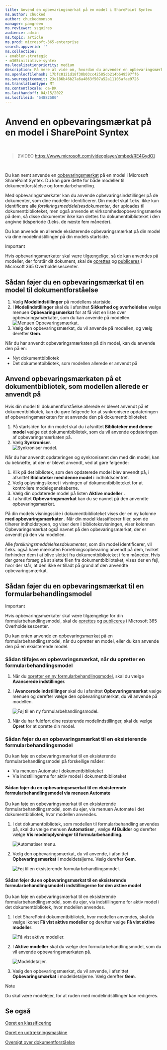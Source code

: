 ```yaml
---
title: Anvend en opbevaringsmærkat på en model i SharePoint Syntex
ms.author: chucked
author: chuckedmonson
manager: pamgreen
ms.reviewer: ssquires
audience: admin
ms.topic: article
ms.prod: microsoft-365-enterprise
search.appverid: ''
ms.collection:
- enabler-strategic
- m365initiative-syntex
ms.localizationpriority: medium
description: Få mere at vide om, hvordan du anvender en opbevaringsmærkat på en model i SharePoint Syntex.
ms.openlocfilehash: 17bfc0121d18f30b03cc42585cb214b649597ff6
ms.sourcegitcommit: 23e186b46b27a6a4863f507a52a11105afae9726
ms.translationtype: MT
ms.contentlocale: da-DK
ms.lasthandoff: 04/15/2022
ms.locfileid: "64882500"
---
```

# <a name="apply-a-retention-label-to-a-model-in-sharepoint-syntex"></a>Anvend en opbevaringsmærkat på en model i SharePoint Syntex

</br>

> [!VIDEO https://www.microsoft.com/videoplayer/embed/RE4GydO]  

</br>


Du kan nemt anvende en [opbevaringsmærkat](../compliance/retention.md) på en model i Microsoft SharePoint Syntex. Du kan gøre dette for både modeller til dokumentforståelse og formularbehandling.

Med opbevaringsmærkater kan du anvende opbevaringsindstillinger på de dokumenter, som dine modeller identificerer.  Din model skal f.eks. ikke kun identificere alle *forsikringsmeddelelsesdokumenter*, der uploades til dokumentbiblioteket, men også anvende et virksomhedsopbevaringsmærke på dem, så disse dokumenter ikke kan slettes fra dokumentbiblioteket i den angivne tidsperiode (f.eks. de næste fem måneder).

Du kan anvende en allerede eksisterende opbevaringsmærkat på din model via dine modelindstillinger på din models startside. 

> [!Important]
> Hvis opbevaringsmærkater skal være tilgængelige, så de kan anvendes på modeller, der forstår dit dokument, skal de [oprettes](../compliance/file-plan-manager.md#create-retention-labels) og [publiceres](../compliance/create-apply-retention-labels.md#how-to-publish-retention-labels) i Microsoft 365 Overholdelsescenter.

## <a name="to-add-a-retention-label-to-a-document-understanding-model"></a>Sådan føjer du en opbevaringsmærkat til en model til dokumentforståelse

1. Vælg **Modelindstillinger** på modellens startside.</br>
2. I **Modelindstillinger** skal du i afsnittet **Sikkerhed og overholdelse** vælge menuen **Opbevaringsmærkat** for at få vist en liste over opbevaringsmærkater, som du kan anvende på modellen.</br>
 ![Menuen Opbevaringsmærkat.](../media/content-understanding/retention-labels-menu.png)</br> 
3. Vælg den opbevaringsmærkat, du vil anvende på modellen, og vælg derefter **Gem**.</br>

Når du har anvendt opbevaringsmærkaten på din model, kan du anvende den på en:
- Nyt dokumentbibliotek
- Det dokumentbibliotek, som modellen allerede er anvendt på
 
## <a name="apply-the-retention-label-to-a-document-library-to-which-the-model-is-already-applied"></a>Anvend opbevaringsmærkaten på et dokumentbibliotek, som modellen allerede er anvendt på

Hvis din model til dokumentforståelse allerede er blevet anvendt på et dokumentbibliotek, kan du gøre følgende for at synkronisere opdateringen af opbevaringsmærkaten for at anvende den på dokumentbiblioteket:</br>

1. På startsiden for din model skal du i afsnittet **Biblioteker med denne model** vælge det dokumentbibliotek, som du vil anvende opdateringen af opbevaringsmærkaten på. </br> 
2. Vælg **Synkroniser**. </br>
 ![Synkroniser model.](../media/content-understanding/sync-model.png)</br> 


Når du har anvendt opdateringen og synkroniseret den med din model, kan du bekræfte, at den er blevet anvendt, ved at gøre følgende:

1. Klik på det bibliotek, som den opdaterede model blev anvendt på, i afsnittet **Biblioteker med denne model** i indholdscentret. </br>
2. Vælg oplysningsikonet i visningen af dokumentbiblioteket for at kontrollere modelegenskaberne.</br>  
3. Vælg din opdaterede model på listen **Aktive modeller** .</br>
4. I afsnittet **Opbevaringsmærkat** kan du se navnet på den anvendte opbevaringsmærkat.</br>


På din models visningsside i dokumentbiblioteket vises der en ny kolonne **med opbevaringsmærkater** .  Når din model klassificerer filer, som de tilhører indholdstypen, og viser dem i biblioteksvisningen, viser kolonnen Opbevaringsmærkat også navnet på den opbevaringsmærkat, der er anvendt på den via modellen.


Alle *forsikringsmeddelelsesdokumenter*, som din model identificerer, vil f.eks. også have mærkaten Forretningsopbevaring anvendt på dem, hvilket forhindrer dem i at blive slettet fra dokumentbiblioteket i fem måneder. Hvis der gøres forsøg på at slette filen fra dokumentbiblioteket, vises der en fejl, hvor der står, at den ikke er tilladt på grund af den anvendte opbevaringsmærkat.

## <a name="to-add-a-retention-label-to-a-form-processing-model"></a>Sådan føjer du en opbevaringsmærkat til en formularbehandlingsmodel

> [!Important]
> Hvis opbevaringsmærkater skal være tilgængelige for din formularbehandlingsmodel, skal de [oprettes](../compliance/file-plan-manager.md#create-retention-labels) og [publiceres](../compliance/create-apply-retention-labels.md#how-to-publish-retention-labels) i Microsoft 365 Overholdelsescenter.

Du kan enten anvende en opbevaringsmærkat på en formularbehandlingsmodel, når du opretter en model, eller du kan anvende den på en eksisterende model.

### <a name="to-add-a-retention-label-when-you-create-a-form-processing-model"></a>Sådan tilføjes en opbevaringsmærkat, når du opretter en formularbehandlingsmodel

1. Når du [opretter en ny formularbehandlingsmodel](./create-a-form-processing-model.md), skal du vælge <b>Avancerede indstillinger.</b>
2. I <b>Avancerede indstillinger</b> skal du i afsnittet <b>Opbevaringsmærkat</b> vælge menuen og derefter vælge den opbevaringsmærkat, du vil anvende på modellen.</b>

 
     ![Føj til en ny formularbehandlingsmodel.](../media/content-understanding/retention-label-forms.png)</br>

3.  Når du har fuldført dine resterende modelindstillinger, skal du vælge <b>Opret</b> for at oprette din model.

### <a name="to-add-a-retention-label-to-an-existing-form-processing-model"></a>Sådan føjer du en opbevaringsmærkat til en eksisterende formularbehandlingsmodel

Du kan føje en opbevaringsmærkat til en eksisterende formularbehandlingsmodel på forskellige måder:
- Via menuen Automate i dokumentbiblioteket
- Via indstillingerne for aktiv model i dokumentbiblioteket 


#### <a name="to-add-a-retention-label-to-an-existing-form-processing-model-through-the-automate-menu"></a>Sådan føjer du en opbevaringsmærkat til en eksisterende formularbehandlingsmodel via menuen Automate

Du kan føje en opbevaringsmærkat til en eksisterende formularbehandlingsmodel, som du ejer, via menuen Automate i det dokumentbibliotek, hvor modellen anvendes.


1. I det dokumentbibliotek, som modellen til formularbehandling anvendes på, skal du vælge menuen <b>Automatiser</b> , vælge <b>AI Builder</b> og derefter vælge <b>Vis modeloplysninger til formularbehandling</b>.

   ![Automatiser menu.](../media/content-understanding/automate-menu.png)</br>

2. Vælg den opbevaringsmærkat, du vil anvende, i afsnittet <b>Opbevaringsmærkat</b> i modeldetaljerne.  Vælg derefter <b>Gem</b>.

     ![Føj til en eksisterende formularbehandlingsmodel.](../media/content-understanding/retention-label-model-details.png)</br> 

#### <a name="to-add-a-retention-label-to-an-existing-form-processing-model-in-the-active-model-settings"></a>Sådan føjer du en opbevaringsmærkat til en eksisterende formularbehandlingsmodel i indstillingerne for den aktive model

Du kan føje en opbevaringsmærkat til en eksisterende formularbehandlingsmodel, som du ejer, via indstillingerne for aktiv model i det dokumentbibliotek, hvor modellen anvendes.

1. I det SharePoint dokumentbibliotek, hvor modellen anvendes, skal du vælge ikonet <b>Få vist aktive modeller</b> og derefter vælge <b>Få vist aktive modeller</b>.</b>

   ![Få vist aktive modeller.](../media/content-understanding/info-du.png)</br> 

2. I <b>Aktive modeller</b> skal du vælge den formularbehandlingsmodel, som du vil anvende opbevaringsmærkaten på.

     ![Modeldetaljer.](../media/content-understanding/retention-label-model-details.png)</br> 


3. Vælg den opbevaringsmærkat, du vil anvende, i afsnittet <b>Opbevaringsmærkat</b> i modeldetaljerne.  Vælg derefter <b>Gem</b>.

> [!NOTE]
> Du skal være modelejer, for at ruden med modelindstillinger kan redigeres. 


## <a name="see-also"></a>Se også

[Opret en klassificering](create-a-classifier.md)

[Opret en udtrækningsmaskine](create-an-extractor.md)

[Oversigt over dokumentforståelse](document-understanding-overview.md)
